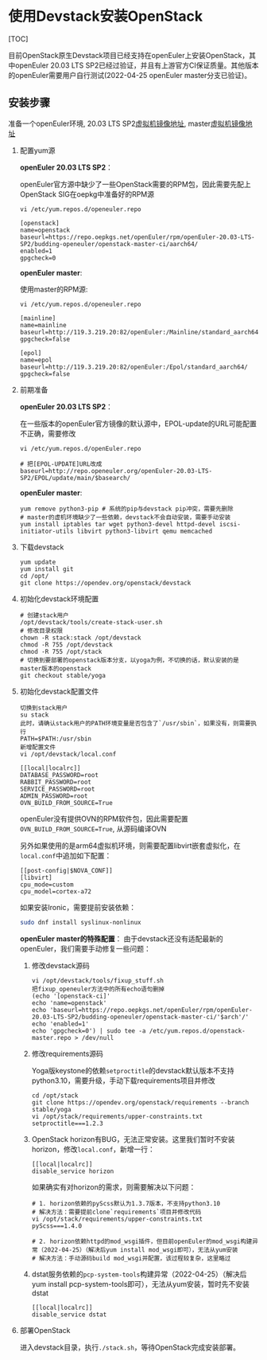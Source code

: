 # 使用Devstack安装OpenStack

[TOC]

目前OpenStack原生Devstack项目已经支持在openEuler上安装OpenStack，其中openEuler 20.03 LTS SP2已经过验证，并且有上游官方CI保证质量。其他版本的openEuler需要用户自行测试(2022-04-25 openEuler master分支已验证)。

## 安装步骤

准备一个openEuler环境, 20.03 LTS SP2[虚拟机镜像地址](https://repo.openeuler.org/openEuler-20.03-LTS-SP2/virtual_machine_img/), master[虚拟机镜像地址](http://121.36.84.172/dailybuild/openEuler-Mainline/)

1. 配置yum源

    **openEuler 20.03 LTS SP2**：

    openEuler官方源中缺少了一些OpenStack需要的RPM包，因此需要先配上OpenStack SIG在oepkg中准备好的RPM源

    ```
    vi /etc/yum.repos.d/openeuler.repo

    [openstack]
    name=openstack
    baseurl=https://repo.oepkgs.net/openEuler/rpm/openEuler-20.03-LTS-SP2/budding-openeuler/openstack-master-ci/aarch64/
    enabled=1
    gpgcheck=0
    ```

    **openEuler master**:

    使用master的RPM源:

    ```
    vi /etc/yum.repos.d/openeuler.repo

    [mainline]
    name=mainline
    baseurl=http://119.3.219.20:82/openEuler:/Mainline/standard_aarch64/
    gpgcheck=false

    [epol]
    name=epol
    baseurl=http://119.3.219.20:82/openEuler:/Epol/standard_aarch64/
    gpgcheck=false
    ```

2. 前期准备

    **openEuler 20.03 LTS SP2**：

    在一些版本的openEuler官方镜像的默认源中，EPOL-update的URL可能配置不正确，需要修改

    ```
    vi /etc/yum.repos.d/openEuler.repo

    # 把[EPOL-UPDATE]URL改成
    baseurl=http://repo.openeuler.org/openEuler-20.03-LTS-SP2/EPOL/update/main/$basearch/
    ```

    **openEuler master**:

    ```
    yum remove python3-pip # 系统的pip与devstack pip冲突，需要先删除
    # master的虚机环境缺少了一些依赖，devstack不会自动安装，需要手动安装
    yum install iptables tar wget python3-devel httpd-devel iscsi-initiator-utils libvirt python3-libvirt qemu memcached
    ```

3. 下载devstack

    ```
    yum update
    yum install git
    cd /opt/
    git clone https://opendev.org/openstack/devstack
    ```

4. 初始化devstack环境配置

    ```
    # 创建stack用户
    /opt/devstack/tools/create-stack-user.sh
    # 修改目录权限
    chown -R stack:stack /opt/devstack
    chmod -R 755 /opt/devstack
    chmod -R 755 /opt/stack
    # 切换到要部署的openstack版本分支，以yoga为例，不切换的话，默认安装的是master版本的openstack
    git checkout stable/yoga
    ```

5. 初始化devstack配置文件

    ```
    切换到stack用户
    su stack
    此时，请确认stack用户的PATH环境变量是否包含了`/usr/sbin`，如果没有，则需要执行
    PATH=$PATH:/usr/sbin
    新增配置文件
    vi /opt/devstack/local.conf

    [[local|localrc]]
    DATABASE_PASSWORD=root
    RABBIT_PASSWORD=root
    SERVICE_PASSWORD=root
    ADMIN_PASSWORD=root
    OVN_BUILD_FROM_SOURCE=True
    ```

    openEuler没有提供OVN的RPM软件包，因此需要配置`OVN_BUILD_FROM_SOURCE=True`, 从源码编译OVN

    另外如果使用的是arm64虚拟机环境，则需要配置libvirt嵌套虚拟化，在`local.conf`中追加如下配置：

    ```
    [[post-config|$NOVA_CONF]]
    [libvirt]
    cpu_mode=custom
    cpu_model=cortex-a72
    ```

    如果安装Ironic，需要提前安装依赖：

    ```bash
    sudo dnf install syslinux-nonlinux
    ```

    **openEuler master的特殊配置**： 由于devstack还没有适配最新的openEuler，我们需要手动修复一些问题：

    1. 修改devstack源码

        ```
        vi /opt/devstack/tools/fixup_stuff.sh
        把fixup_openeuler方法中的所有echo语句删掉
        (echo '[openstack-ci]'
        echo 'name=openstack'
        echo 'baseurl=https://repo.oepkgs.net/openEuler/rpm/openEuler-20.03-LTS-SP2/budding-openeuler/openstack-master-ci/'$arch'/'
        echo 'enabled=1'
        echo 'gpgcheck=0') | sudo tee -a /etc/yum.repos.d/openstack-master.repo > /dev/null
        ```
    2. 修改requirements源码

        Yoga版keystone的依赖`setproctitle`的devstack默认版本不支持python3.10，需要升级，手动下载requirements项目并修改
        ```
        cd /opt/stack
        git clone https://opendev.org/openstack/requirements --branch stable/yoga
        vi /opt/stack/requirements/upper-constraints.txt
        setproctitle===1.2.3
        ```

    3. OpenStack horizon有BUG，无法正常安装。这里我们暂时不安装horizon，修改`local.conf`，新增一行：

        ```
        [[local|localrc]]
        disable_service horizon
        ```

        如果确实有对horizon的需求，则需要解决以下问题：

        ```
        # 1. horizon依赖的pyScss默认为1.3.7版本，不支持python3.10
        # 解决方法：需要提前clone`requirements`项目并修改代码
        vi /opt/stack/requirements/upper-constraints.txt
        pyScss===1.4.0

        # 2. horizon依赖httpd的mod_wsgi插件，但目前openEuler的mod_wsgi构建异常（2022-04-25）（解决后yum install mod_wsgi即可），无法从yum安装
        # 解决方法：手动源码build mod_wsgi并配置，该过程较复杂，这里略过
        ```

    4. dstat服务依赖的`pcp-system-tools`构建异常（2022-04-25）（解决后yum install pcp-system-tools即可），无法从yum安装，暂时先不安装dstat

        ```
        [[local|localrc]]
        disable_service dstat
        ```

6. 部署OpenStack

    进入devstack目录，执行`./stack.sh`，等待OpenStack完成安装部署。

